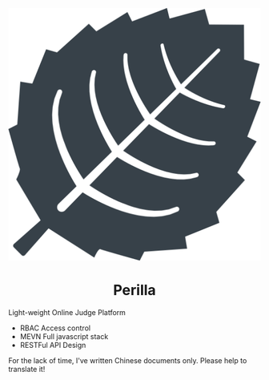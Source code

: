 <div align="center">

![Perilla](./asserts/icon.svg ':size=128x128')

<h1>Perilla</h1>

</div>

Light-weight Online Judge Platform

- RBAC Access control
- MEVN Full javascript stack
- RESTFul API Design

For the lack of time, I've written Chinese documents only. Please help to translate it!